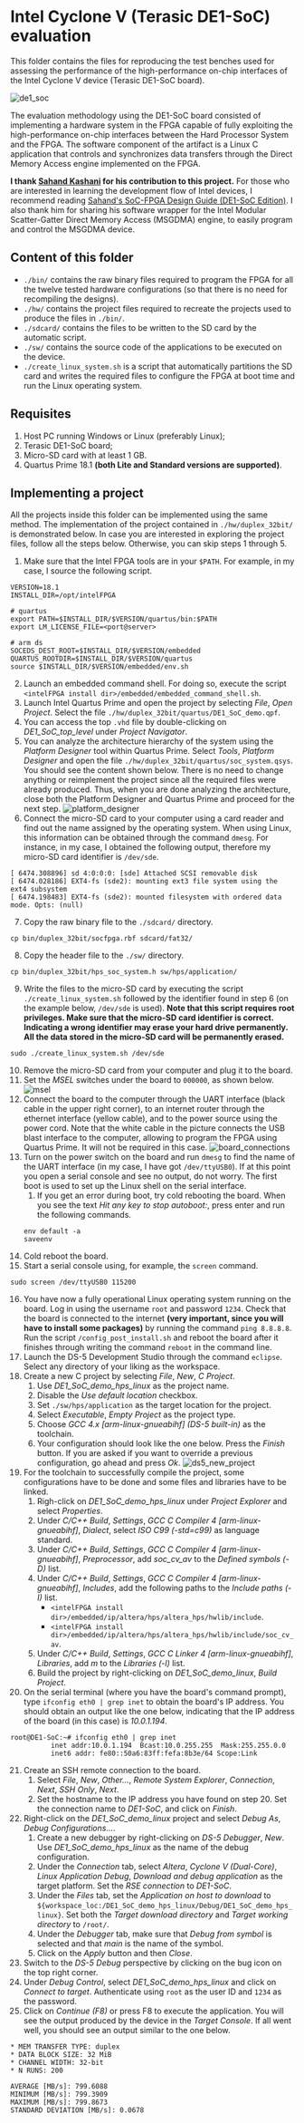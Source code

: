 # Intel Cyclone V (Terasic DE1-SoC) evaluation

This folder contains the files for reproducing the test benches used for assessing the performance of the high-performance on-chip interfaces of the Intel Cyclone V device (Terasic DE1-SoC board).

![de1_soc](img/de1_soc.png "DE1-SoC board")

The evaluation methodology using the DE1-SoC board consisted of implementing a hardware system in the FPGA capable of fully exploiting the high-performance on-chip interfaces between the Hard Processor System and the FPGA. The software component of the artifact is a Linux C application that controls and synchronizes data transfers through the Direct Memory Access engine implemented on the FPGA.

**I thank [Sahand Kashani](https://github.com/sahandKashani) for his contribution to this project.** For those who are interested in learning the development flow of Intel devices, I recommend reading [Sahand's SoC-FPGA Design Guide (DE1-SoC Edition)](https://github.com/sahandKashani/SoC-FPGA-Design-Guide/blob/master/DE1_SoC/SoC-FPGA%20Design%20Guide/SoC-FPGA%20Design%20Guide%20%5BDE1-SoC%20Edition%5D.pdf). I also thank him for sharing his software wrapper for the Intel Modular Scatter-Gatter Direct Memory Access (MSGDMA) engine, to easily program and control the MSGDMA device.

## Content of this folder

* `./bin/` contains the raw binary files required to program the FPGA for all the twelve tested hardware configurations (so that there is no need for recompiling the designs).
* `./hw/` contains the project files required to recreate the projects used to produce the files in `./bin/`.
* `./sdcard/` contains the files to be written to the SD card by the automatic script.
* `./sw/` contains the source code of the applications to be executed on the device.
* `./create_linux_system.sh` is a script that automatically partitions the SD card and writes the required files to configure the FPGA at boot time and run the Linux operating system.

## Requisites

1. Host PC running Windows or Linux (preferably Linux);
2. Terasic DE1-SoC board;
3. Micro-SD card with at least 1 GB.
4. Quartus Prime 18.1 **(both Lite and Standard versions are supported)**.

## Implementing a project

All the projects inside this folder can be implemented using the same method. The implementation of the project contained in `./hw/duplex_32bit/` is demonstrated below. In case you are interested in exploring the project files, follow all the steps below. Otherwise, you can skip steps 1 through 5.

1. Make sure that the Intel FPGA tools are in your `$PATH`. For example, in my case, I source the following script.
```
VERSION=18.1
INSTALL_DIR=/opt/intelFPGA

# quartus
export PATH=$INSTALL_DIR/$VERSION/quartus/bin:$PATH
export LM_LICENSE_FILE=<port@server>

# arm ds
SOCEDS_DEST_ROOT=$INSTALL_DIR/$VERSION/embedded
QUARTUS_ROOTDIR=$INSTALL_DIR/$VERSION/quartus
source $INSTALL_DIR/$VERSION/embedded/env.sh
```
2. Launch an embedded command shell. For doing so, execute the script `<intelFPGA install dir>/embedded/embedded_command_shell.sh`.
3. Launch Intel Quartus Prime and open the project by selecting *File*, *Open Project*. Select the file `./hw/duplex_32bit/quartus/DE1_SoC_demo.qpf`.
4. You can access the top `.vhd` file by double-clicking on *DE1_SoC_top_level* under *Project Navigator*.
5. You can analyze the architecture hierarchy of the system using the *Platform Designer* tool within Quartus Prime. Select *Tools*, *Platform Designer* and open the file `./hw/duplex_32bit/quartus/soc_system.qsys`. You should see the content shown below. There is no need to change anything or reimplement the project since all the required files were already produced. Thus, when you are done analyzing the architecture, close both the Platform Designer and Quartus Prime and proceed for the next step.
![platform_designer](img/platform_designer.png "Platform Designer")
6. Connect the micro-SD card to your computer using a card reader and find out the name assigned by the operating system. When using Linux, this information can be obtained through the command `dmesg`. For instance, in my case, I obtained the following output, therefore my micro-SD card identifier is `/dev/sde`.
```
[ 6474.308896] sd 4:0:0:0: [sde] Attached SCSI removable disk
[ 6474.028186] EXT4-fs (sde2): mounting ext3 file system using the ext4 subsystem
[ 6474.198483] EXT4-fs (sde2): mounted filesystem with ordered data mode. Opts: (null)
```
7. Copy the raw binary file to the `./sdcard/` directory.
```
cp bin/duplex_32bit/socfpga.rbf sdcard/fat32/
```
8. Copy the header file to the `./sw/` directory.
```
cp bin/duplex_32bit/hps_soc_system.h sw/hps/application/
```
9. Write the files to the micro-SD card by executing the script `./create_linux_system.sh` followed by the identifier found in step 6 (on the example below, `/dev/sde` is used). **Note that this script requires root privileges. Make sure that the micro-SD card identifier is correct. Indicating a wrong identifier may erase your hard drive permanently. All the data stored in the micro-SD card will be permanently erased.**
```
sudo ./create_linux_system.sh /dev/sde
```
10. Remove the micro-SD card from your computer and plug it to the board.
11. Set the *MSEL* switches under the board to `000000`, as shown below.
![msel](img/msel.jpg "MSEL")
12. Connect the board to the computer through the UART interface (black cable in the upper right corner), to an internet router through the ethernet interface (yellow cable), and to the power source using the power cord. Note that the white cable in the picture connects the USB blast interface to the computer, allowing to program the FPGA using Quartus Prime. It will not be required in this case.
![board_connections](img/board_connections.jpg "board connections")
13. Turn on the power switch on the board and run `dmesg` to find the name of the UART interface (in my case, I have got `/dev/ttyUSB0`). If at this point you open a serial console and see no output, do not worry. The first boot is used to set up the Linux shell on the serial interface.
    1. If you get an error during boot, try cold rebooting the board. When you see the text *Hit any key to stop autoboot:*, press enter and run the following commands.
    ```
    env default -a
    saveenv
    ```
14. Cold reboot the board.
15. Start a serial console using, for example, the `screen` command.
```
sudo screen /dev/ttyUSB0 115200
```
16. You have now a fully operational Linux operating system running on the board. Log in using the username `root` and password `1234`. Check that the board is connected to the internet **(very important, since you will have to install some packages)** by running the command `ping 8.8.8.8`. Run the script `/config_post_install.sh` and reboot the board after it finishes through writing the command `reboot` in the command line.
17. Launch the DS-5 Development Studio through the command `eclipse`. Select any directory of your liking as the workspace.
18. Create a new C project by selecting *File*, *New*, *C Project*.
    1. Use *DE1_SoC_demo_hps_linux* as the project name.
    2. Disable the *Use default location* checkbox.
    3. Set `./sw/hps/application` as the target location for the project.
    4. Select *Executable*, *Empty Project* as the project type.
    5. Choose *GCC 4.x [arm-linux-gnueabihf] \(DS-5 built-in)* as the toolchain.
    6. Your configuration should look like the one below. Press the *Finish* button. If you are asked if you want to override a previous configuration, go ahead and press *Ok*.
    ![ds5_new_project](img/ds5_new_project.png "DS5 New Project")
19. For the toolchain to successfully compile the project, some configurations have to be done and some files and libraries have to be linked.
    1. Righ-click on *DE1_SoC_demo_hps_linux* under *Project Explorer* and select *Properties*.
    2. Under *C/C++ Build*, *Settings*, *GCC C Compiler 4 [arm-linux-gnueabihf]*, *Dialect*, select *ISO C99 (-std=c99)* as language standard.
    3. Under *C/C++ Build*, *Settings*, *GCC C Compiler 4 [arm-linux-gnueabihf]*, *Preprocessor*, add *soc_cv_av* to the *Defined symbols (-D)* list.
    4. Under *C/C++ Build*, *Settings*, *GCC C Compiler 4 [arm-linux-gnueabihf]*, *Includes*, add the following paths to the *Include paths (-I)* list.
        - `<intelFPGA install dir>/embedded/ip/altera/hps/altera_hps/hwlib/include`.
        - `<intelFPGA install dir>/embedded/ip/altera/hps/altera_hps/hwlib/include/soc_cv_av`.
	5. Under *C/C++ Build*, *Settings*, *GCC C Linker 4 [arm-linux-gnueabihf]*, *Libraries*, add *m* to the *Libraries (-l)* list.
    6. Build the project by right-clicking on *DE1_SoC_demo_linux*, *Build Project*.
20. On the serial terminal (where you have the board's command prompt), type `ifconfig eth0 | grep inet` to obtain the board's IP address. You should obtain an output like the one below, indicating that the IP address of the board (in this case) is *10.0.1.194*.
```
root@DE1-SoC:~# ifconfig eth0 | grep inet
          inet addr:10.0.1.194  Bcast:10.0.255.255  Mask:255.255.0.0
          inet6 addr: fe80::50a6:83ff:fefa:8b3e/64 Scope:Link
```
21. Create an SSH remote connection to the board.
    1. Select *File*, *New*, *Other...*, *Remote System Explorer*, *Connection*, *Next*, *SSH Only*, *Next*.
    2. Set the hostname to the IP address you have found on step 20. Set the connection name to *DE1-SoC*, and click on *Finish*.
22. Right-click on the *DE1_SoC_demo_linux* project and select *Debug As*, *Debug Configurations...*.
    1. Create a new debugger by right-clicking on *DS-5 Debugger*, *New*. Use *DE1_SoC_demo_hps_linux* as the name of the debug configuration.
    2. Under the *Connection* tab, select *Altera*, *Cyclone V (Dual-Core)*, *Linux Application Debug*, *Download and debug application* as the target platform. Set the *RSE connection* to *DE1-SoC*.
    3. Under the *Files* tab, set the *Application on host to download* to `${workspace_loc:/DE1_SoC_demo_hps_linux/Debug/DE1_SoC_demo_hps_linux}`. Set both the *Target download directory* and *Target working directory* to `/root/`.
    4. Under the *Debugger* tab, make sure that *Debug from symbol* is selected and that *main* is the name of the symbol.
    5. Click on the *Apply* button and then *Close*.
23. Switch to the *DS-5 Debug* perspective by clicking on the bug icon on the top right corner.
24. Under *Debug Control*, select *DE1_SoC_demo_hps_linux* and click on *Connect to target*. Authenticate using `root` as the user ID and `1234` as the password.
25. Click on *Continue (F8)* or press F8 to execute the application. You will see the output produced by the device in the *Target Console*. If all went well, you should see an output similar to the one below.
```
* MEM TRANSFER TYPE: duplex
* DATA BLOCK SIZE: 32 MiB
* CHANNEL WIDTH: 32-bit
* N RUNS: 200

AVERAGE [MB/s]: 799.6088
MINIMUM [MB/s]: 799.3909
MAXIMUM [MB/s]: 799.8673
STANDARD DEVIATION [MB/s]: 0.0678
```
